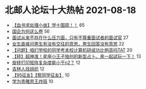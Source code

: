 # 北邮人论坛十大热帖 2021-08-18

- [【血书求处理小虫】学十围观！！](https://bbs.byr.cn/article/Picture/3297069) 65
- [国企为何这么卷](https://bbs.byr.cn/article/WorkLife/1171840) 56
- [面试从来不存在什么压力面，只有不尊重面试者的面试官](https://bbs.byr.cn/article/Job/2139737) 27
- [女生直接问男生有没有交往的意思，男生回答没有意思](https://bbs.byr.cn/article/Feeling/3176197) 22
- [【问题】咱们学校的同学考本校计算机研成功比例高吗TAT](https://bbs.byr.cn/article/AimGraduate/1209918) 20
- [【转】超神准！星座小王子独创的新型占卜、來一起試玩一下！](https://bbs.byr.cn/article/Constellations/326533) 13
- [旋转打印矩阵复杂度能小于n2？](https://bbs.byr.cn/article/ACM_ICPC/100032) 12
- [吉林人找组织](https://bbs.byr.cn/article/NorthEast/945075) 12
- [【95征友】【帮同学征友】](https://bbs.byr.cn/article/Friends/2002624) 10
- [学为贵雅思王炸班](https://bbs.byr.cn/article/StudyShare/200660) 10


